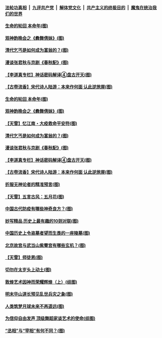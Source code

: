 ####  [法轮功真相](../../../../basic/blob/master/README.md?t=05202201) &nbsp;|&nbsp; [九评共产党](../../../../9ping.md/blob/master/README.md?t=05202201) &nbsp;|&nbsp; [解体党文化](../../../../jtdwh.md/blob/master/README.md?t=05202201)  &nbsp;|&nbsp; [共产主义的终极目的](../../../../gczydzjmd.md/blob/master/README.md?t=05202201) &nbsp;|&nbsp; [魔鬼在统治我们的世界](../../../../mgztzwmdsj.md/blob/master/README.md?t=05202201) 

#### [生命的轮回 本命年(图)](../pages/p7/933451.md?t=05202201) 

#### [观神韵晚会之《彜舞倩妹》(图)](../pages/p7/932869.md?t=05202201) 

#### [清代乞丐是如何成为富翁的？(图)](../pages/p7/933639.md?t=05202201) 

#### [漫谈张君秋与京剧《春秋配》(图)](../pages/p7/933445.md?t=05202201) 

#### [【李道真专栏】神话密码解译④盘古开天(图)](../pages/p7/933450.md?t=05202201) 

#### [【古卷流香】宋代诗人陆游：本来作何面 认此逆旅屋(图)](../pages/p7/933630.md?t=05202201) 

#### [生命的轮回 本命年(图)](../pages/p7/933451.md?t=05202201) 

#### [观神韵晚会之《彜舞倩妹》(图)](../pages/p7/932869.md?t=05202201) 

#### [【天雪】忆江南・大疫救命平安符(图)](../pages/p7/933649.md?t=05202201) 

#### [清代乞丐是如何成为富翁的？(图)](../pages/p7/933639.md?t=05202201) 

#### [漫谈张君秋与京剧《春秋配》(图)](../pages/p7/933445.md?t=05202201) 

#### [【李道真专栏】神话密码解译④盘古开天(图)](../pages/p7/933450.md?t=05202201) 

#### [【古卷流香】宋代诗人陆游：本来作何面 认此逆旅屋(图)](../pages/p7/933630.md?t=05202201) 

#### [折服无神论者的精准预言(图)](../pages/p7/933535.md?t=05202201) 

#### [【天雪】五言古风：五月花(图)](../pages/p7/933377.md?t=05202201) 

#### [中国古代防疫有哪些神奇良方？(图)](../pages/p7/933244.md?t=05202201) 

#### [妙写精品 历史上最有趣的10则对联(图)](../pages/p7/933248.md?t=05202201) 

#### [中国历史上令盗墓者望而生畏的一座陵墓(图)](../pages/p7/933422.md?t=05202201) 

#### [北京故宫与武当山紫霄宫有哪些玄机？(图)](../pages/p7/933246.md?t=05202201) 

#### [【天雪】师徒恩(图)](../pages/p7/933262.md?t=05202201) 

#### [切勿在太岁头上动土(图)](../pages/p7/932649.md?t=05202201) 

#### [敦煌艺术因神而荣耀辉煌（上）(组图)](../pages/p7/931718.md?t=05202201) 

#### [明末华山道长预见乱世兵灾之象(图)](../pages/p7/933355.md?t=05202201) 

#### [人类筑梦月球未来不再遥远(图)](../pages/p7/932774.md?t=05202201) 

#### [为信仰自由发声 顶级舞蹈家谈艺术的使命(组图)](../pages/p7/933219.md?t=05202201) 

#### [“丞相”与“宰相”有何不同？(图)](../pages/p7/933240.md?t=05202201) 

